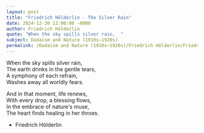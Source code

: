 ```yaml
---
layout: post
title: "Friedrich Hölderlin - The Silver Rain"
date: 2024-12-30 12:00:00 -0000
author: Friedrich Hölderlin
quote: "When the sky spills silver rain,  "
subject: Dadaism and Nature (1910s–1920s)
permalink: /Dadaism and Nature (1910s–1920s)/Friedrich Hölderlin/Friedrich Hölderlin - The Silver Rain
---
```


When the sky spills silver rain,  
The earth drinks in the gentle tears,  
A symphony of each refrain,  
Washes away all worldly fears.
  
And in that moment, life renews,  
With every drop, a blessing flows,  
In the embrace of nature's muse,  
The heart finds healing in her throes.


- Friedrich Hölderlin
